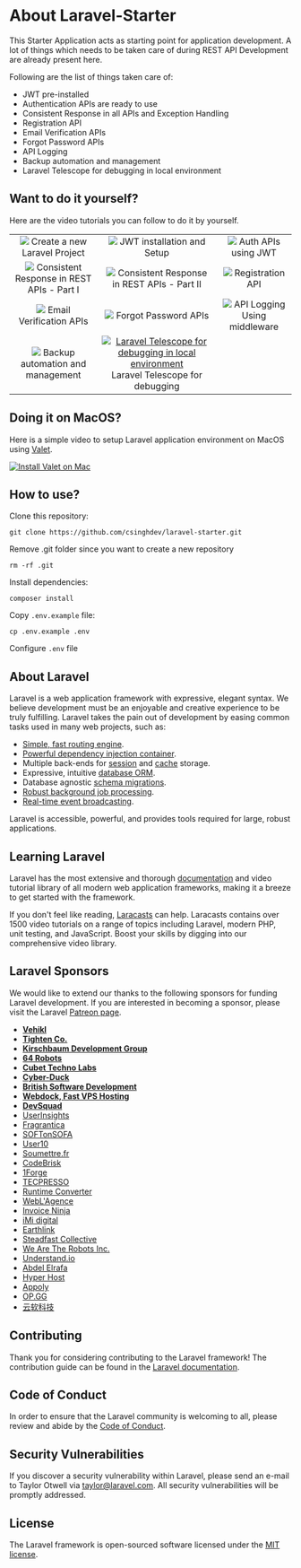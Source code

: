 # About Laravel-Starter
This Starter Application acts as starting point for application 
development. A lot of things which needs to be taken care of during REST API Development are already present here.

Following are the list of things taken care of:
- JWT pre-installed
- Authentication APIs are ready to use
- Consistent Response in all APIs and Exception Handling
- Registration API
- Email Verification APIs
- Forgot Password APIs
- API Logging
- Backup automation and management
- Laravel Telescope for debugging in local environment

## Want to do it yourself?
Here are the video tutorials you can follow to do it by yourself.

| | | |
|:-------------------------:|:-------------------------:|:-------------------------:|
|<a href="https://www.youtube.com/watch?v=MB2Dv1hqwJE"><img src="https://img.youtube.com/vi/MB2Dv1hqwJE/0.jpg"></a> Create a new Laravel Project|<a href="https://www.youtube.com/watch?v=40g0vEXOFrU"><img src="https://img.youtube.com/vi/40g0vEXOFrU/0.jpg"></a> JWT installation and Setup|<a href="https://www.youtube.com/watch?v=CKqRX9CBljU"><img src="https://img.youtube.com/vi/CKqRX9CBljU/0.jpg"></a> Auth APIs using JWT|
|<a href="https://www.youtube.com/watch?v=qNhD7DhSGzQ"><img src="https://img.youtube.com/vi/qNhD7DhSGzQ/0.jpg"></a> Consistent Response in REST APIs - Part I|<a href="https://www.youtube.com/watch?v=4BT4NtpZDLU"><img src="https://img.youtube.com/vi/4BT4NtpZDLU/0.jpg"></a> Consistent Response in REST APIs - Part II|<a alt="Consistent Response in REST APIs - Part II (Exception Handling)" href="https://www.youtube.com/watch?v=LChQQtdfSdY"><img src="https://img.youtube.com/vi/LChQQtdfSdY/0.jpg"></a> Registration API|
|<a href="https://www.youtube.com/watch?v=xIdFl155YvA"><img src="https://img.youtube.com/vi/xIdFl155YvA/0.jpg"></a> Email Verification APIs|<a href="https://www.youtube.com/watch?v=0FCkS-gqA_c"><img src="https://img.youtube.com/vi/0FCkS-gqA_c/0.jpg"></a> Forgot Password APIs|<a href="https://www.youtube.com/watch?v=zIHDOjz1SR4"><img src="https://img.youtube.com/vi/zIHDOjz1SR4/0.jpg"></a> API Logging Using middleware|
|<a href="https://www.youtube.com/watch?v=11ECvHYMfRY"><img src="https://img.youtube.com/vi/11ECvHYMfRY/0.jpg"></a> Backup automation and management|<a href="https://www.youtube.com/watch?v=gpfEaKr3y9Q"><img alt="Laravel Telescope for debugging in local environment" src="https://img.youtube.com/vi/gpfEaKr3y9Q/0.jpg"></a> Laravel Telescope for debugging||


## Doing it on MacOS?
Here is a simple video to setup Laravel application environment on MacOS using [Valet](https://laravel.com/docs/7.x/valet#introduction).

[![Install Valet on Mac](https://img.youtube.com/vi/qN-QmeMm1vE/0.jpg)](https://www.youtube.com/watch?v=qN-QmeMm1vE)


How to use?
--

Clone this repository:

    git clone https://github.com/csinghdev/laravel-starter.git

Remove .git folder since you want to create a new repository

    rm -rf .git

Install dependencies:

    composer install
    
Copy ``.env.example`` file:

    cp .env.example .env

Configure ``.env`` file


## About Laravel

Laravel is a web application framework with expressive, elegant syntax. We believe development must be an enjoyable and creative experience to be truly fulfilling. Laravel takes the pain out of development by easing common tasks used in many web projects, such as:

- [Simple, fast routing engine](https://laravel.com/docs/routing).
- [Powerful dependency injection container](https://laravel.com/docs/container).
- Multiple back-ends for [session](https://laravel.com/docs/session) and [cache](https://laravel.com/docs/cache) storage.
- Expressive, intuitive [database ORM](https://laravel.com/docs/eloquent).
- Database agnostic [schema migrations](https://laravel.com/docs/migrations).
- [Robust background job processing](https://laravel.com/docs/queues).
- [Real-time event broadcasting](https://laravel.com/docs/broadcasting).

Laravel is accessible, powerful, and provides tools required for large, robust applications.

## Learning Laravel

Laravel has the most extensive and thorough [documentation](https://laravel.com/docs) and video tutorial library of all modern web application frameworks, making it a breeze to get started with the framework.

If you don't feel like reading, [Laracasts](https://laracasts.com) can help. Laracasts contains over 1500 video tutorials on a range of topics including Laravel, modern PHP, unit testing, and JavaScript. Boost your skills by digging into our comprehensive video library.

## Laravel Sponsors

We would like to extend our thanks to the following sponsors for funding Laravel development. If you are interested in becoming a sponsor, please visit the Laravel [Patreon page](https://patreon.com/taylorotwell).

- **[Vehikl](https://vehikl.com/)**
- **[Tighten Co.](https://tighten.co)**
- **[Kirschbaum Development Group](https://kirschbaumdevelopment.com)**
- **[64 Robots](https://64robots.com)**
- **[Cubet Techno Labs](https://cubettech.com)**
- **[Cyber-Duck](https://cyber-duck.co.uk)**
- **[British Software Development](https://www.britishsoftware.co)**
- **[Webdock, Fast VPS Hosting](https://www.webdock.io/en)**
- **[DevSquad](https://devsquad.com)**
- [UserInsights](https://userinsights.com)
- [Fragrantica](https://www.fragrantica.com)
- [SOFTonSOFA](https://softonsofa.com/)
- [User10](https://user10.com)
- [Soumettre.fr](https://soumettre.fr/)
- [CodeBrisk](https://codebrisk.com)
- [1Forge](https://1forge.com)
- [TECPRESSO](https://tecpresso.co.jp/)
- [Runtime Converter](http://runtimeconverter.com/)
- [WebL'Agence](https://weblagence.com/)
- [Invoice Ninja](https://www.invoiceninja.com)
- [iMi digital](https://www.imi-digital.de/)
- [Earthlink](https://www.earthlink.ro/)
- [Steadfast Collective](https://steadfastcollective.com/)
- [We Are The Robots Inc.](https://watr.mx/)
- [Understand.io](https://www.understand.io/)
- [Abdel Elrafa](https://abdelelrafa.com)
- [Hyper Host](https://hyper.host)
- [Appoly](https://www.appoly.co.uk)
- [OP.GG](https://op.gg)
- [云软科技](http://www.yunruan.ltd/)

## Contributing

Thank you for considering contributing to the Laravel framework! The contribution guide can be found in the [Laravel documentation](https://laravel.com/docs/contributions).

## Code of Conduct

In order to ensure that the Laravel community is welcoming to all, please review and abide by the [Code of Conduct](https://laravel.com/docs/contributions#code-of-conduct).

## Security Vulnerabilities

If you discover a security vulnerability within Laravel, please send an e-mail to Taylor Otwell via [taylor@laravel.com](mailto:taylor@laravel.com). All security vulnerabilities will be promptly addressed.

## License

The Laravel framework is open-sourced software licensed under the [MIT license](https://opensource.org/licenses/MIT).
